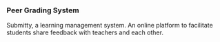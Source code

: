 ### Peer Grading System

Submitty, a learning management system. An online platform to facilitate students share feedback with teachers and each other.

